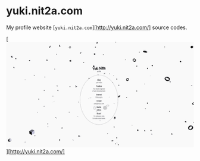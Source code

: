 # yuki.nit2a.com
My profile website [`yuki.nit2a.com`][http://yuki.nit2a.com/] source codes.

[![Screen Capture](https://raw.githubusercontent.com/yuki-nit2a/yuki.nit2a.com/master/readme/screencapture.gif)][http://yuki.nit2a.com/]
